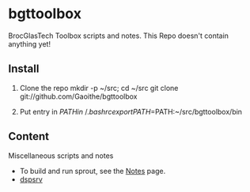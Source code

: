 bgttoolbox
==========

BrocGlasTech Toolbox scripts and notes.
This Repo doesn't contain anything yet!

## Install

1. Clone the repo
   mkdir -p ~/src; cd ~/src
   git clone git://github.com/Gaoithe/bgttoolbox

2. Put entry in $PATH in ~/.bashrc
   export PATH=$PATH:~/src/bgttoolbox/bin

## Content

Miscellaneous scripts and notes

* To build and run sprout, see the [Notes](docs/Notes.md) page.
* [dspsrv](http://www.dspsrv.com/~jamesc/)
